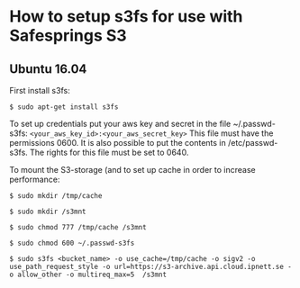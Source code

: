 # How to setup s3fs for use with Safesprings S3

## Ubuntu 16.04

First install s3fs:

`$ sudo apt-get install s3fs`
 
To set up credentials put your aws key and secret in the file ~/.passwd-s3fs:
`<your_aws_key_id>:<your_aws_secret_key>`
This file must have the permissions 0600. It is also possible to put the contents in /etc/passwd-s3fs. The rights for this file must be set to 0640.

To mount the S3-storage (and to set up cache in order to increase performance:

`$ sudo mkdir /tmp/cache`

`$ sudo mkdir /s3mnt`

`$ sudo chmod 777 /tmp/cache /s3mnt`

`$ sudo chmod 600 ~/.passwd-s3fs`

`$ sudo s3fs <bucket_name> -o use_cache=/tmp/cache -o sigv2 -o use_path_request_style -o url=https://s3-archive.api.cloud.ipnett.se -o allow_other -o multireq_max=5  /s3mnt`
